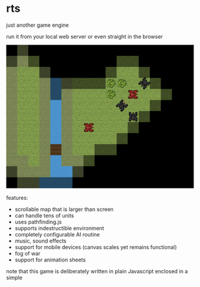 # rts

just another game engine

run it from your local web server or even straight in the browser

![Alt text](/assets/screenshot.png?raw=true "screenshot")

features:

- scrollable map that is larger than screen
- can handle tens of units
- uses pathfinding.js
- supports indestructible environment
- completely configurable AI routine
- music, sound effects
- support for mobile devices (canvas scales yet remains functional)
- fog of war
- support for animation sheets

note that this game is deliberately written in plain Javascript enclosed in a simple <script> tag

rvo, 2018
